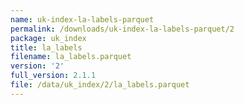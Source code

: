 ```yaml
---
name: uk-index-la-labels-parquet
permalink: /downloads/uk-index-la-labels-parquet/2
package: uk_index
title: la_labels
filename: la_labels.parquet
version: '2'
full_version: 2.1.1
file: /data/uk_index/2/la_labels.parquet
---
```

